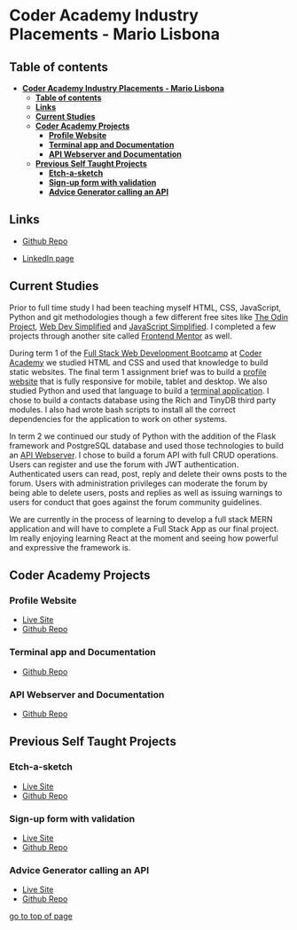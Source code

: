 # **Coder Academy Industry Placements - Mario Lisbona**

## **Table of contents**

- [**Coder Academy Industry Placements - Mario Lisbona**](#coder-academy-industry-placements---mario-lisbona)
  - [**Table of contents**](#table-of-contents)
  - [**Links**](#links)
  - [**Current Studies**](#current-studies)
  - [**Coder Academy Projects**](#coder-academy-projects)
    - [**Profile Website**](#profile-website)
    - [**Terminal app and Documentation**](#terminal-app-and-documentation)
    - [**API Webserver and Documentation**](#api-webserver-and-documentation)
  - [**Previous Self Taught Projects**](#previous-self-taught-projects)
    - [**Etch-a-sketch**](#etch-a-sketch)
    - [**Sign-up form with validation**](#sign-up-form-with-validation)
    - [**Advice Generator calling an API**](#advice-generator-calling-an-api)

## **Links**

- <a href='https://github.com/MarioLisbona/' target='_blank'>Github Repo</a>

- <a href='https://www.linkedin.com/in/mario-lisbona-0496b8206/' target='_blank'>LinkedIn page</a>


## **Current Studies**

Prior to full time study I had been teaching myself HTML, CSS, JavaScript, Python and git methodologies though a few different free sites like <a href='https://www.theodinproject.com/' target='_blank'>The Odin Project</a>, <a href='https://courses.webdevsimplified.com/)' target='_blank'>Web Dev Simplified</a> and <a href='https://javascriptsimplified.com/' target='_blank'>JavaScript Simplified</a>. I completed a few projects through another site called <a href='https://www.frontendmentor.io/' target='_blank'>Frontend Mentor</a> as well.

During term 1 of the <a href='https://www.coderacademy.edu.au/web-development-bootcamp' target='_blank'>Full Stack Web Development Bootcamp</a> at <a href='https://www.coderacademy.edu.au/' target='_blank'>Coder Academy</a> we studied HTML and CSS and used that knowledge to build static websites. The final term 1 assignment brief was to build a <a href='https://mariolisbona.github.io/CA-T1A2-portfolio/index.html' target='_blank'>profile website</a> that is fully responsive for mobile, tablet and desktop. We also studied Python and used that language to build a <a href='https://github.com/MarioLisbona/CA-T1A3-terminal-app' target='_blank'>terminal application</a>. I chose to build a contacts database using the Rich and TinyDB third party modules. I also had wrote bash scripts to install all the correct dependencies for the application to work on other systems.

In term 2 we continued our study of Python with the addition of the Flask framework and PostgreSQL database and used those technologies to build an <a href='https://github.com/MarioLisbona/CA-T2A2-API-Webserver' target='_blank'>API Webserver</a>. I chose to build a forum API with full CRUD operations. Users can register and use the forum with JWT authentication. Authenticated users can read, post, reply and delete their owns posts to the forum. Users with administration privileges can moderate the forum by being able to delete users, posts and replies as well as issuing warnings to users for conduct that goes against the forum community guidelines.

We are currently in the process of learning to develop a full stack MERN application and will have to complete a Full Stack App as our final project. Im really enjoying learning React at the moment and seeing how powerful and expressive the framework is.

## **Coder Academy Projects**

### **Profile Website**

- <a href='https://mariolisbona.github.io/CA-T1A2-portfolio/index.html' target='_blank'>Live Site</a>
- <a href='https://github.com/MarioLisbona/CA-T1A2-portfolio' target='_blank'>Github Repo</a>
  
### **Terminal app and Documentation**

- <a href='https://github.com/MarioLisbona/CA-T1A3-terminal-app' target='_blank'>Github Repo</a>
  
### **API Webserver and Documentation**

- <a href='https://github.com/MarioLisbona/CA-T2A2-API-Webserver' target='_blank'>Github Repo</a>
  
## **Previous Self Taught Projects**


### **Etch-a-sketch**

- <a href='https://mariolisbona.github.io/etch-a-sketch/' target='_blank'>Live Site</a>
- <a href='https://github.com/MarioLisbona/etch-a-sketch' target='_blank'>Github Repo</a>

### **Sign-up form with validation**

- <a href='https://mariolisbona.github.io/FEM-intro-component-with-signup-form/' target='_blank'>Live Site</a>
- <a href='https://github.com/MarioLisbona/FEM-intro-component-with-signup-form' target='_blank'>Github Repo</a>

### **Advice Generator calling an API**

- <a href='https://mariolisbona.github.io/FEM-advice-generator/' target='_blank'>Live Site</a>
- <a href='https://github.com/MarioLisbona/FEM-advice-generator' target='_blank'>Github Repo</a>

[go to top of page](#coder-academy-industry-placements---mario-lisbona)

